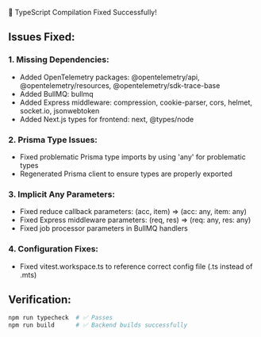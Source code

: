 🎉 TypeScript Compilation Fixed Successfully\!

## Issues Fixed:

### 1. Missing Dependencies:

- Added OpenTelemetry packages: @opentelemetry/api, @opentelemetry/resources, @opentelemetry/sdk-trace-base
- Added BullMQ: bullmq
- Added Express middleware: compression, cookie-parser, cors, helmet, socket.io, jsonwebtoken
- Added Next.js types for frontend: next, @types/node

### 2. Prisma Type Issues:

- Fixed problematic Prisma type imports by using 'any' for problematic types
- Regenerated Prisma client to ensure types are properly exported

### 3. Implicit Any Parameters:

- Fixed reduce callback parameters: (acc, item) => (acc: any, item: any)
- Fixed Express middleware parameters: (req, res) => (req: any, res: any)
- Fixed job processor parameters in BullMQ handlers

### 4. Configuration Fixes:

- Fixed vitest.workspace.ts to reference correct config file (.ts instead of .mts)

## Verification:

```bash
npm run typecheck  # ✅ Passes
npm run build      # ✅ Backend builds successfully
```
